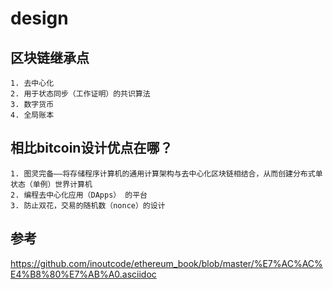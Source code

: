 # design

## 区块链继承点

```text
1. 去中心化
2. 用于状态同步（工作证明）的共识算法
3. 数字货币
4. 全局账本
```

## 相比bitcoin设计优点在哪？

```text
1. 图灵完备——将存储程序计算机的通用计算架构与去中心化区块链相结合，从而创建分布式单状态（单例）世界计算机
2. 编程去中心化应用（DApps） 的平台
3. 防止双花，交易的随机数（nonce）的设计
```


## 参考

https://github.com/inoutcode/ethereum_book/blob/master/%E7%AC%AC%E4%B8%80%E7%AB%A0.asciidoc


